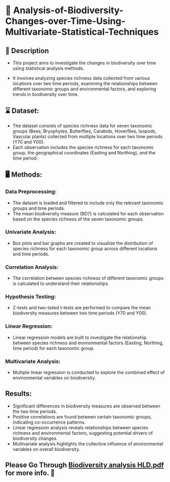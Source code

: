 # :rocket: Analysis-of-Biodiversity-Changes-over-Time-Using-Multivariate-Statistical-Techniques

## :pencil: Description
* This project aims to investigate the changes in biodiversity over time using statistical analysis methods.
  
* It involves analyzing species richness data collected from various locations over two time periods, examining the relationships between different taxonomic groups and environmental factors, and exploring trends in biodiversity over time.

## ⌛ Dataset:
* The dataset consists of species richness data for seven taxonomic groups (Bees, Bryophytes, Butterflies, Carabids, Hoverflies, Isopods, Vascular plants) collected from multiple locations over two time periods (Y70 and Y00). 
* Each observation includes the species richness for each taxonomic group, the geographical coordinates (Easting and Northing), and the time period.

## 🖥️ Methods:

### Data Preprocessing:

* The dataset is loaded and filtered to include only the relevant taxonomic groups and time periods.
* The mean biodiversity measure (BD7) is calculated for each observation based on the species richness of the seven taxonomic groups.
### Univariate Analysis:

* Box plots and bar graphs are created to visualize the distribution of species richness for each taxonomic group across different locations and time periods.
### Correlation Analysis:

* The correlation between species richness of different taxonomic groups is calculated to understand their relationships.
### Hypothesis Testing:

* Z-tests and two-tailed t-tests are performed to compare the mean biodiversity measures between two time periods (Y70 and Y00).
### Linear Regression:

* Linear regression models are built to investigate the relationship between species richness and environmental factors (Easting, Northing, time period) for each taxonomic group.
### Multivariate Analysis:

* Multiple linear regression is conducted to explore the combined effect of environmental variables on biodiversity.

## Results:

* Significant differences in biodiversity measures are observed between the two time periods.
* Positive correlations are found between certain taxonomic groups, indicating co-occurrence patterns.
* Linear regression analysis reveals relationships between species richness and environmental factors, suggesting potential drivers of biodiversity changes.
* Multivariate analysis highlights the collective influence of environmental variables on overall biodiversity.

## Please Go Through [Biodiversity analysis HLD.pdf](https://github.com/Gauravonthemixx/Text-Analytics-of-TED-Talks/files/14670219/Biodiversity.analysis.HLD.pdf) for more info. 🔗
